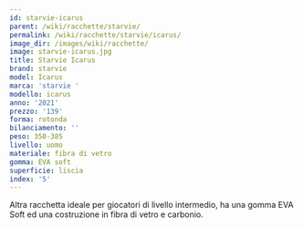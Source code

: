 ```yaml
---
id: starvie-icarus
parent: /wiki/racchette/starvie/
permalink: /wiki/racchette/starvie/icarus/
image_dir: /images/wiki/racchette/
image: starvie-icarus.jpg
title: Starvie Icarus
brand: starvie
model: Icarus
marca: 'starvie '
modello: icarus
anno: '2021'
prezzo: '139'
forma: rotonda
bilanciamento: ''
peso: 350-385
livello: uomo
materiale: fibra di vetro
gomma: EVA soft
superficie: liscia
index: '5'
---
```

Altra racchetta ideale per giocatori di livello intermedio, ha una gomma EVA Soft ed una costruzione in fibra di vetro e carbonio.